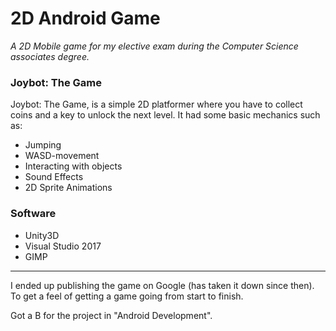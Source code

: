 # 2D Android Game
*A 2D Mobile game for my elective exam during the Computer Science associates degree.*

### Joybot: The Game
Joybot: The Game, is a simple 2D platformer where you have to collect coins and a key to unlock the next level.
It had some basic mechanics such as:
- Jumping
- WASD-movement
- Interacting with objects
- Sound Effects
- 2D Sprite Animations

### Software
- Unity3D
- Visual Studio 2017
- GIMP
---
I ended up publishing the game on Google (has taken it down since then). To get a feel of getting a game going from start to finish.

Got a B for the project in "Android Development". 
